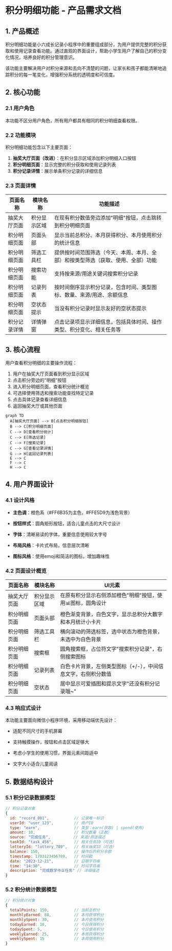 # 积分明细功能 - 产品需求文档

## 1. 产品概述

积分明细功能是小六成长记录小程序中的重要组成部分，为用户提供完整的积分获取和使用记录查看功能。通过直观的界面设计，帮助小学生用户了解自己的积分变化情况，培养良好的积分管理意识。

该功能主要解决用户对积分来源和去向不清楚的问题，让家长和孩子都能清晰地追踪积分的每一笔变化，增强积分系统的透明度和可信度。

## 2. 核心功能

### 2.1 用户角色

本功能不区分用户角色，所有用户都具有相同的积分明细查看权限。

### 2.2 功能模块

积分明细功能包含以下主要页面：

1. **抽奖大厅页面（改进）**：在积分显示区域添加积分明细入口按钮
2. **积分明细页面**：显示完整的积分获取和使用记录列表
3. **积分记录详情**：展示单条积分记录的详细信息

### 2.3 页面详情

| 页面名称   | 模块名称   | 功能描述                                     |
| ------ | ------ | ---------------------------------------- |
| 抽奖大厅页面 | 积分显示区域 | 在现有积分数值旁边添加"明细"按钮，点击跳转到积分明细页面            |
| 积分明细页面 | 页面头部   | 显示当前总积分、本月获得积分、本月使用积分的统计信息               |
| 积分明细页面 | 筛选工具栏  | 提供按时间范围筛选（今天、本周、本月、全部）和按类型筛选（获取、使用、全部）功能 |
| 积分明细页面 | 搜索功能   | 支持按来源/用途关键词搜索积分记录                        |
| 积分明细页面 | 记录列表   | 按时间倒序显示积分记录，包含时间、类型图标、数量、来源/用途、余额信息      |
| 积分明细页面 | 空状态提示  | 当没有积分记录时显示友好的空状态提示                       |
| 积分记录详情 | 详情弹窗   | 点击记录项显示详细信息，包括具体时间、操作类型、积分变化、相关任务等       |

## 3. 核心流程

用户查看积分明细的主要操作流程：

1. 用户在抽奖大厅页面看到积分显示区域
2. 点击积分旁边的"明细"按钮
3. 进入积分明细页面，查看积分统计概览
4. 可选择使用筛选和搜索功能查找特定记录
5. 点击具体记录查看详细信息
6. 返回抽奖大厅或其他页面

```mermaid
graph TD
  A[抽奖大厅页面] --> B[点击积分明细按钮]
  B --> C[积分明细页面]
  C --> D[查看积分统计]
  C --> E[筛选记录]
  C --> F[搜索记录]
  C --> G[查看记录详情]
  G --> H[返回记录列表]
  E --> C
  F --> C
  H --> C
```

## 4. 用户界面设计

### 4.1 设计风格

* **主色调**：橙色系（#FF6B35为主色，#FFE5D9为浅色背景）

* **按钮样式**：圆角矩形按钮，适合儿童点击的大尺寸设计

* **字体**：清晰易读的字体，重要信息使用较大字号

* **布局风格**：卡片式布局，信息层次清晰

* **图标风格**：使用emoji和简洁的图标，增加趣味性

### 4.2 页面设计概览

| 页面名称   | 模块名称   | UI元素                             |
| ------ | ------ | -------------------------------- |
| 抽奖大厅页面 | 积分显示区域 | 在原有积分显示右侧添加橙色"明细"按钮，使用📊图标，圆角设计  |
| 积分明细页面 | 页面头部   | 橙色渐变背景，白色文字，显示总积分大数字和本月统计小卡片     |
| 积分明细页面 | 筛选工具栏  | 横向滚动的筛选标签，选中状态为橙色背景，未选中为白色背景     |
| 积分明细页面 | 搜索框    | 圆角搜索框，占位符文字"搜索积分记录"，右侧搜索图标       |
| 积分明细页面 | 记录列表   | 白色卡片背景，左侧类型图标（+/-），中间信息文字，右侧积分数值 |
| 积分明细页面 | 空状态    | 居中显示可爱插图和提示文字"还没有积分记录哦\~"        |

### 4.3 响应式设计

本功能主要面向微信小程序环境，采用移动端优先设计：

* 适配不同尺寸的手机屏幕

* 支持触摸操作，按钮和点击区域足够大

* 考虑小学生的使用习惯，界面元素间距适中

* 文字大小适合儿童阅读

## 5. 数据结构设计

### 5.1 积分记录数据模型

```javascript
// 积分记录对象
{
  id: "record_001",           // 记录唯一标识
  userId: "user_123",         // 用户ID
  type: "earn",               // 类型：earn(获取) | spend(使用)
  amount: 10,                 // 积分数量（正数）
  source: "完成任务",          // 来源/用途描述
  taskId: "task_456",         // 相关任务ID（可选）
  lotteryId: "lottery_789",   // 相关抽奖ID（可选）
  balance: 150,               // 操作后的积分余额
  timestamp: 1703123456789,   // 时间戳
  date: "2023-12-21",         // 日期字符串
  time: "14:30",              // 时间字符串
  description: "完成数学作业任务" // 详细描述
}
```

### 5.2 积分统计数据模型

```javascript
// 积分统计对象
{
  totalPoints: 150,           // 当前总积分
  monthlyEarned: 80,          // 本月获得积分
  monthlySpent: 30,           // 本月使用积分
  todayEarned: 10,            // 今日获得积分
  todaySpent: 5,              // 今日使用积分
  weeklyEarned: 25,           // 本周获得积分
  weeklySpent: 15             // 本周使用积分
}
```

